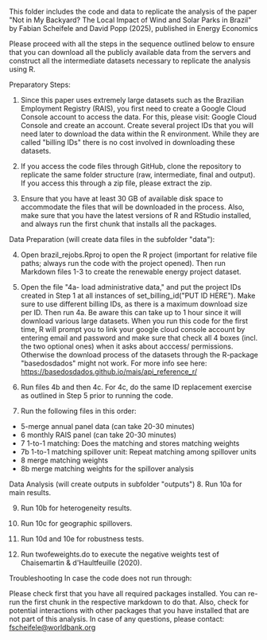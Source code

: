 This folder includes the code and data to replicate the analysis of the paper "Not in My Backyard? The Local Impact of Wind and Solar Parks in Brazil" by Fabian Scheifele and David Popp (2025), published in Energy Economics

Please proceed with all the steps in the sequence outlined below to ensure that you can download all the publicly available data from the servers and construct all the intermediate datasets necessary to replicate the analysis using R.

Preparatory Steps:
1. Since this paper uses extremely large datasets such as the Brazilian Employment Registry (RAIS), you first need to create a Google Cloud Console account to access the data. For this, please visit: Google Cloud Console and create an account. Create several project IDs that you will need later to download the data within the R environment. While they are called "billing IDs" there is no cost involved in downloading these datasets. 

2. If you access the code files through GitHub, clone the repository to replicate the same folder structure (raw, intermediate, final and output). If you access this through a zip file, please extract the zip.

3. Ensure that you have at least 30 GB of available disk space to accommodate the files that will be downloaded in the process. Also, make sure that you have the latest versions of R and RStudio installed, and always run the first chunk that installs all the packages.

Data Preparation (will create data files in the subfolder "data"):

4. Open brazil_rejobs.Rproj to open the R project (important for relative file paths; always run the code with the project opened). Then run Markdown files 1-3 to create the renewable energy project dataset.

5. Open the file "4a- load administrative data," and put the project IDs created in Step 1 at all instances of set_billing_id("PUT ID HERE"). Make sure to use different billing IDs, as there is a maximum download size per ID. Then run 4a. Be aware this can take up to 1 hour since it will download various large datasets. When you run this code for the first time, R will prompt you to link your google cloud console account by entering email and password and make sure that check all 4 boxes (incl. the two optional ones) when it asks about acccess/ permissions. Otherwise the download process of the datasets through the R-package "basedosdados" might not work.  For more info see here: https://basedosdados.github.io/mais/api_reference_r/   

6. Run files 4b and then 4c. For 4c, do the same ID replacement exercise as outlined in Step 5 prior to running the code.

7. Run the following files in this order:

- 5-merge annual panel data (can take 20-30 minutes)
- 6 monthly RAIS panel (can take 20-30 minutes)
- 7 1-to-1 matching: Does the matching and stores matching weights
- 7b 1-to-1 matching spillover unit: Repeat matching among spillover units
- 8 merge matching weights
- 8b merge matching weights for the spillover analysis

Data Analysis (will create outputs in subfolder "outputs")
8. Run 10a for main results.

9. Run 10b for heterogeneity results.

10. Run 10c for geographic spillovers.

11. Run 10d and 10e for robustness tests.

12. Run twofeweights.do to execute the negative weights test of Chaisemartin & d'Haultfeuille (2020).

Troubleshooting
In case the code does not run through:

Please check first that you have all required packages installed. You can re-run the first chunk in the respective markdown to do that.
Also, check for potential interactions with other packages that you have installed that are not part of this analysis.
In case of any questions, please contact: fscheifele@worldbank.org
